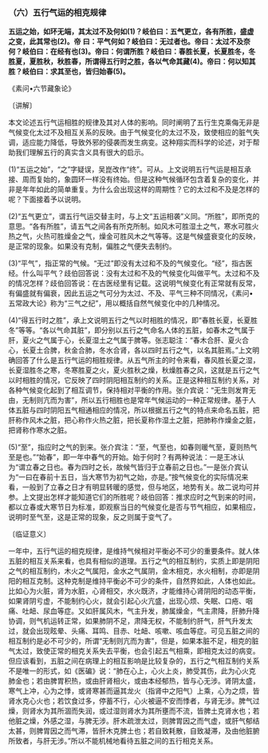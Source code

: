 ### （六）五行气运的相克规律

**五运之始，如环无端，其太过不及何如(1)？岐伯曰：五气更立，各有所胜，盛虚之变，此其常也(2)。帝**
**曰：平气何如？岐伯曰：无过者也。帝曰：太过不及奈何？岐伯曰：在经有也(3)。帝曰：何谓所胜？岐伯曰：春胜长夏，长夏胜冬，冬胜夏，夏胜秋，秋胜春，所谓得五行时之胜，各以气命其藏(4)。帝曰：何以知其胜？岐伯曰：求其至也，皆归始春(5)。**

《素问•六节藏象论》

〔讲解〕

本文论述五行气运相胜的规律及其对人体的影响。同时阐明了五行生克乘侮无非是气候变化太过不及相互关系的反映。由于气候变化的太过不及，致使相应的脏气失调，适应能力降低，导致外邪的侵袭而发生病变。这种翔实而科学的论述，对于帮助我们理解五行的真实含义具有很大的启示。

(1)“五运之始”，“之”字疑误，吴崑改作“终”。可从。上文说明五行气运是相互承接、周而复始的，象圆环一样没有终始。但是这种气候循环包含着复杂的变化，并非是年年如此的简单重复。为什么会出现这样的周期性？它的太过和不及是怎样的呢？下面接着予以说明。

(2)“五气更立”，谓五行气运交替主时，与上文“五运相袭”义同。“所胜”，即所克的意思。“各有所胜”，请五气之间各有所克所制。如风木可胜湿土之气，寒水可胜火热之气，火热可胜燥金之气，燥金可胜风木之气等等。这是气候盛衰变化的反映，是正常的现象。如果没有克制，偏胜之气便失去制约。

(3)“平气”，指正常的气候。“无过”即没有太过和不及的气候变化。“经”，指古医经。什么叫平气？歧伯回答说：没有太过和不及的气候变化叫做平气。太过和不及的情况怎样？歧伯回答说：在古医经里有记载。这说明气候变化有正常就有反常，有偏盛就有偏衰，因此五运之气可分为太过、不及、平气三种不同情况，《素问•五常政大论》称为“三气之纪”，用以概括自然气候变化中的几种情况。

(4)“得五行时之胜”，承上文说明五行之气以时相胜的情况，即“春胜长夏，长夏胜冬”等等。“各以气命其脏”，即分别以五行之气命名人体的五脏，如春木之气属于肝，夏火之气属于心，长夏湿土之气属于脾等。张志聪注：“春木合肝、夏火合心，长夏土合脾，秋金合肺，冬水合肾，各以四时五行之气，以名其脏焉。”上文明确回答了什么是五行气运的相胜规律。从五气所主的时令来看，春风胜长夏之湿，长夏湿胜冬之寒，冬寒胜夏之火，夏火胜秋之燥，秋燥胜春之风，这就是五行之气以时相胜的情况，它反映了四时阴阳相互制约的关系。正是这种相互制约关系，对各种气候变化起到了相互调节，保持相对平衡的作用。张介宾说：“无生则发育无由，无制则亢而为害”，所以五行相胜也是常年气候运动的一种正常规律。基于人体五脏与四时阴阳五气相通相应的情况，所以根据五行之气的特点来命名五脏，把肝称作风木之脏，把心称作火热之脏，把长夏称作湿土之脏，把肺称作燥金之脏，把肾称作寒水之脏。

(5)“至”，指应时之气的到来。张介宾注：“至，气至也，如春则暖气至，夏则热气至是也。”“始春”，即一年中春气的开始。始于何时？有两种说法：一是王冰认为“谓立春之日也。春为四时之长，故候气皆归于立春前之日也。”一是张介宾认为“一曰在春前十五日，当大寒节为初气之始，亦是。”按气候变化的实际情况来看，一般到了立春之日才有明显转暖的感觉，但与地区，地势有关。故二说均可并参。上文提出怎样才能知道它们的所胜呢？岐伯回答：推求应时之气到来的时间，都以立春或大寒节日为标准，即观察当日的气候变化是否与节气相应，如果相应，说明时至气至，这是正常的现象，反之则属于变气了。

〔临证意义〕

一年中，五行气运的相克规律，是维持气候相对平衡必不可少的重要条件。就人体五脏的相互关系来看，也具有相似的道理。五行之气的相互制约，实质上即是阴阳之气的相互制约，木火之气属阳，金水之气属阴，金木相克，水火相制，亦即是阴阳的相互克制。这种克制是维持平衡必不可少的条件，自然界如此，人体也如此。比如心为火脏，肾为水脏，心肾相交，水火既济，才能维持心肾阴阳的动态平衡，如果肾阴亏虚，不能制约心火，就会引起心火亢盛，出现心烦、失眠、口疮、咽痛、吐衄、尿血等症。又如肝属风木，气主升发，肺属燥金，气主肃降，肝肺升降协调，则气机运转正常，如果肺阴不足，肃降无权，不能制约肝气，肝气升发太过，就会出现眩晕、头痛、耳鸣、目赤、吐衄、咳嗽、咳血等症。可见五脏之间的相互制约是必不可少的，所谓“无制则亢而为害”，但是，如果本脏不足，相克的脏气太过，致使正常的相克关系失去平衡，也会引起五气相乘，即相克太过的病变。但应该看到，五脏之间在病理上的相互影响是比较复杂的，五行之气相互制约关系不是唯一的形式，如《医碥》说：“肺在心上，心火上炎，肺受其伤，此为心火克肺金也；若由脾胃积热，或由肝肾相火，或由本经郁热，皆与心无涉。肾阴太盛，寒气上冲，心为之悸，或肾寒甚而逼其龙火（指肾中之阳气）上乘，心为之烦，皆肾水克心火也；若饮食过多，停蓄不行，心火被逼不安而悸者，与肾无涉。脾气过燥，则肾水为其所涸而失润，或过湿则肾水为其所壅而不流，皆脾土克肾水也；若他脏之燥，外感之湿，与脾无涉。肝木疏泄太过，则脾胃因之而气虚，或肝气郁结太甚，则脾胃因之而气滞，皆肝木克脾土也；若自致耗散，自致凝滞，及由他脏腑所致者，与肝无涉。”所以不能机械地看待五脏之间的五行相克关系。
